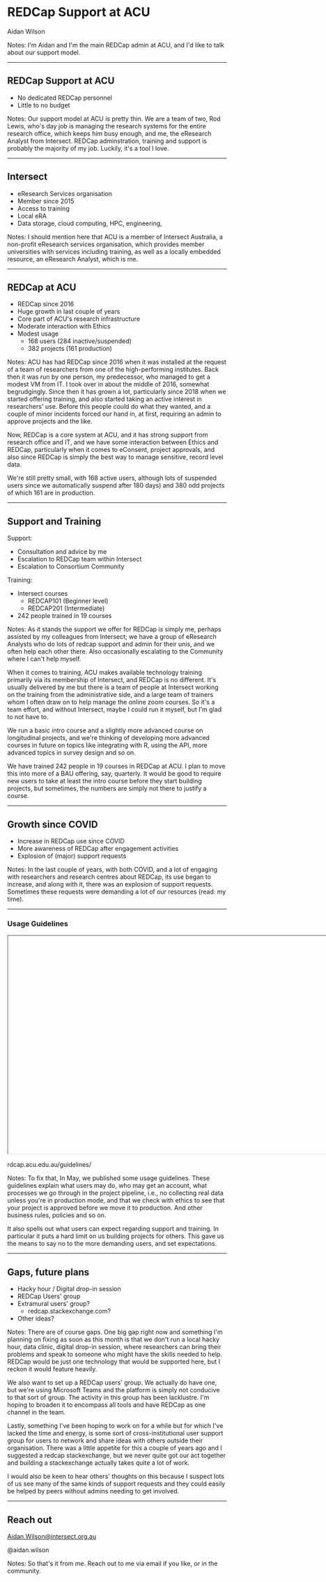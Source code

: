 # REDCap Support at ACU

Aidan Wilson

Notes: I'm Aidan and I'm the main REDCap admin at ACU, and I'd like to talk about our support model.

---

## REDCap Support at ACU

- No dedicated REDCap personnel
- Little to no budget

Notes: Our support model at ACU is pretty thin. We are a team of two, Rod Lewis, who's day job is managing the research systems for the entire research office, which keeps him busy enough, and me, the eResearch Analyst from Intersect. REDCap adminstration, training and support is probably the majority of my job. Luckily, it's a tool I love.

---

## Intersect

- eResearch Services organisation
- Member since 2015
- Access to training
- Local eRA
- Data storage, cloud computing, HPC, engineering,

Notes: I should mention here that ACU is a member of Intersect Australia, a non-profit eResearch services organisation, which provides member universities with services including training, as well as a locally embedded resource, an eResearch Analyst, which is me.

---

## REDCap at ACU

- REDCap since 2016
- Huge growth in last couple of years
- Core part of ACU's research infrastructure
- Moderate interaction with Ethics
- Modest usage
	- 168 users (284 inactive/suspended)
	- 382 projects (161 production)

Notes: ACU has had REDCap since 2016 when it was installed at the request of a team of researchers from one of the high-performing institutes. Back then it was run by one person, my predecessor, who managed to get a modest VM from IT. I took over in about the middle of 2016, somewhat begrudgingly. Since then it has grown a lot, particularly since 2018 when we started offering training, and also started taking an active interest in researchers' use. Before this people could do what they wanted, and a couple of minor incidents forced our hand in, at first, requiring an admin to approve projects and the like. 

Now, REDCap is a core system at ACU, and it has strong support from research office and IT, and we have some interaction between Ethics and REDCap, particularly when it comes to eConsent, project approvals, and also since REDCap is simply the best way to manage sensitive, record level data.

We're still pretty small, with 168 active users, although lots of suspended users since we automatically suspend after 180 days) and 380 odd projects of which 161 are in production.

---

## Support and Training

Support:
- Consultation and advice by me
- Escalation to REDCap team within Intersect
- Escalation to Consortium Community

Training:
- Intersect courses
	- REDCAP101 (Beginner level)
	- REDCAP201 (Intermediate)
- 242 people trained in 19 courses

Notes: As it stands the support we offer for REDCap is simply me, perhaps assisted by my colleagues from Intersect; we have a group of eResearch Analysts who do lots of redcap support and admin for their unis, and we often help each other there. Also occasionally escalating to the Community where I can't help myself.

When it comes to training, ACU makes available technology training primarily via its membership of Intersect, and REDCap is no different. It's usually delivered by me but there is a team of people at Intersect working on the training from the administrative side, and a large team of trainers whom I often draw on to help manage the online zoom courses. So it's a team effort, and without Intersect, maybe I could run it myself, but I'm glad to not have to.

We run a basic intro course and a slightly more advanced course on longitudinal projects, and we're thinking of developing more advanced courses in future on topics like integrating with R, using the API, more advanced topics in survey design and so on.

We have trained 242 people in 19 courses in REDCap at ACU. I plan to move this into more of a BAU offering, say, quarterly. It would be good to require new users to take at least the intro course before they start building projects, but sometimes, the numbers are simply not there to justify a course. 

---

## Growth since COVID

- Increase in REDCap use since COVID
- More awareness of REDCap after engagement activities
- Explosion of (major) support requests

Notes: In the last couple of years, with both COVID, and a lot of engaging with researchers and research centres about REDCap, its use began to increase, and along with it, there was an explosion of support requests. Sometimes these requests were demanding a lot of our resources (read: my time).

---

### Usage Guidelines

<iframe width="800" height="500" data-src="https://rdcap.acu.edu.au/guidelines/#user-training-and-support" data-preload></iframe>

rdcap.acu.edu.au/guidelines/

Notes: To fix that, In May, we published some usage guidelines. These guidelines explain what users may do, who may get an account, what processes we go through in the project pipeline, i.e., no collecting real data unless you're in production mode, and that we check with ethics to see that your project is approved before we move it to production. And other business rules, policies and so on.

It also spells out what users can expect regarding support and training. In particular it puts a hard limit on us building projects for others. This gave us the means to say no to the more demanding users, and set expectations.

---

## Gaps, future plans

- Hacky hour / Digital drop-in session
- REDCap Users' group
- Extramural users' group?
	- redcap.stackexchange.com?
- Other ideas?

Notes: There are of course gaps. One big gap right now and something I'm planning on fixing as soon as this month is that we don't run a local hacky hour, data clinic, digital drop-in session, where researchers can bring their problems and speak to someone who might have the skills needed to help. REDCap would be just one technology that would be supported here, but I reckon it would feature heavily.

We also want to set up a REDCap users' group. We actually do have one, but we're using Microsoft Teams and the platform is simply not conducive to that sort of group. The activity in this group has been lacklustre. I'm hoping to broaden it to encompass all tools and have REDCap as one channel in the team.

Lastly, something I've been hoping to work on for a while but for which I've lacked the time and energy, is some sort of cross-institutional user support group for users to network and share ideas with others outside their organisation. There was a little appetite for this a couple of years ago and I suggested a redcap stackexchange, but we never quite got our act together and building a stackexchange actually takes quite a lot of work.

I would also be keen to hear others' thoughts on this because I suspect lots of us see many of the same kinds of support requests and they could easily be helped by peers without admins needing to get involved.

---

## Reach out

Aidan.Wilson@intersect.org.au

@aidan.wilson

Notes: So that's it from me. Reach out to me via email if you like, or in the community.
